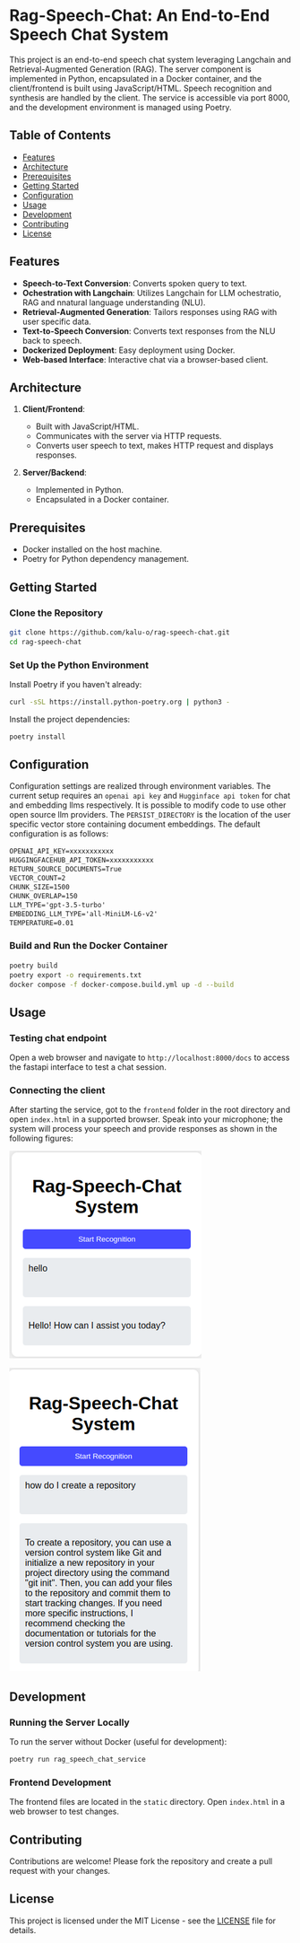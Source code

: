 # Rag-Speech-Chat: An End-to-End Speech Chat System

This project is an end-to-end speech chat system leveraging Langchain and Retrieval-Augmented Generation (RAG). The server component is implemented in Python, encapsulated in a Docker container, and the client/frontend is built using JavaScript/HTML. Speech recognition and synthesis are handled by the client. The service is accessible via port 8000, and the development environment is managed using Poetry.

## Table of Contents

- [Features](#features)
- [Architecture](#architecture)
- [Prerequisites](#prerequisites)
- [Getting Started](#Getting-Started)
- [Configuration](#configuration)
- [Usage](#usage)
- [Development](#development)
- [Contributing](#contributing)
- [License](#license)

## Features

- **Speech-to-Text Conversion**: Converts spoken query to text.
- **Ochestration with Langchain**: Utilizes Langchain for LLM ochestratio, RAG and nnatural language understanding (NLU).
- **Retrieval-Augmented Generation**: Tailors responses using RAG with user specific data.
- **Text-to-Speech Conversion**: Converts text responses from the NLU back to speech.
- **Dockerized Deployment**: Easy deployment using Docker.
- **Web-based Interface**: Interactive chat via a browser-based client.

## Architecture

1. **Client/Frontend**: 
    - Built with JavaScript/HTML.
    - Communicates with the server via HTTP requests.
    - Converts user speech to text, makes HTTP request and displays responses.

2. **Server/Backend**:
    - Implemented in Python.
    - Encapsulated in a Docker container.

## Prerequisites

- Docker installed on the host machine.
- Poetry for Python dependency management.

## Getting Started

### Clone the Repository

```bash
git clone https://github.com/kalu-o/rag-speech-chat.git
cd rag-speech-chat
```

### Set Up the Python Environment

Install Poetry if you haven't already:

```bash
curl -sSL https://install.python-poetry.org | python3 -
```

Install the project dependencies:

```bash
poetry install
```

## Configuration

Configuration settings are realized through environment variables. The current setup requires an `openai api key` and `Hugginface api token` for chat and embedding llms respectively. It is possible to modify code to use other open source llm providers. The `PERSIST_DIRECTORY` is the location of the user specific vector store containing document embeddings. The default configuration is as follows:
```
OPENAI_API_KEY=xxxxxxxxxxx
HUGGINGFACEHUB_API_TOKEN=xxxxxxxxxxx
RETURN_SOURCE_DOCUMENTS=True
VECTOR_COUNT=2
CHUNK_SIZE=1500
CHUNK_OVERLAP=150
LLM_TYPE='gpt-3.5-turbo'
EMBEDDING_LLM_TYPE='all-MiniLM-L6-v2'
TEMPERATURE=0.01
```

### Build and Run the Docker Container


```bash
poetry build
poetry export -o requirements.txt
docker compose -f docker-compose.build.yml up -d --build
```

## Usage

### Testing chat endpoint

Open a web browser and navigate to `http://localhost:8000/docs` to access the fastapi interface to test a chat session.

### Connecting the client

After starting the service, got to the `frontend` folder in the root directory and open `index.html` in a supported browser. Speak into your microphone; the system will process your speech and provide responses as shown in the following figures: 

![image info](./static/assets/img/user-interface-test.png)

![image info](./static/assets/img/rag-chat.png)

## Development

### Running the Server Locally

To run the server without Docker (useful for development):

```bash
poetry run rag_speech_chat_service
```

### Frontend Development

The frontend files are located in the `static` directory. Open `index.html` in a web browser to test changes.

## Contributing

Contributions are welcome! Please fork the repository and create a pull request with your changes.

## License

This project is licensed under the MIT License - see the [LICENSE](LICENSE) file for details.

